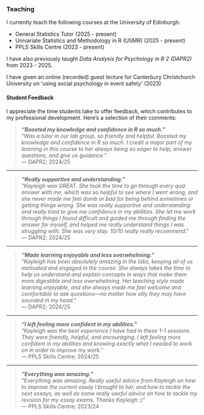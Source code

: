### Teaching

I currently teach the following courses at the University of Edinburgh:

-   General Statistics Tutor (2025 - present)
-   Univariate Statistics and Methodology in R (USMR) (2025 - present)
-   PPLS Skills Centre (2023 - present)

I have also previously taught *Data Analysis for Psychology in R 2 (DAPR2)* from 2023 - 2025.<br>

I have given an online (recorded) guest lecture for Canterbury Christchurch University on 'using social psychology in event safety' (2023)

#### Student Feedback

I appreciate the time students take to offer feedback, which contributes to my professional development. Here’s a selection of their comments:

> ***“Boosted my knowledge and confidence in R so much.”***\
> *"Was a tutor in our lab group, so friendly and helpful. Boosted my knowledge and confidence in R so much. I credit a major part of my learning in this course to her always being so eager to help, answer questions, and give us guidance."*\
> — DAPR2; 2024/25

------------------------------------------------------------------------

> ***“Really supportive and understanding.”***\
> *"Kayleigh was GREAT. She took the time to go through every quiz answer with me, which was so helpful to see where I went wrong, and she never made me feel dumb or bad for being behind sometimes or getting things wrong. She was really supportive and understanding and really tried to give me confidence in my abilities. She let me work through things I found difficult and guided me through finding the answer for myself, and helped me really understand things I was struggling with. She was very slay. 10/10 really really recommend."*\
> — DAPR2; 2024/25

------------------------------------------------------------------------

> ***“Made learning enjoyable and less overwhelming.”***\
> *"Kayleigh has been absolutely amazing in the labs, keeping all of us motivated and engaged in the course. She always takes the time to help us understand and explain concepts in ways that make them more digestible and less overwhelming. Her teaching style made learning enjoyable, and she always made me feel welcome and comfortable to ask questions—no matter how silly they may have sounded in my head."*\
> — DAPR2; 2024/25

------------------------------------------------------------------------

> ***“I left feeling more confident in my abilities.”***\
> *"Kayleigh was the best experience I have had in these 1–1 sessions. They were friendly, helpful, and encouraging. I left feeling more confident in my abilities and knowing exactly what I needed to work on in order to improve my work."*\
> — PPLS Skills Centre; 2024/25

------------------------------------------------------------------------

> ***“Everything was amazing.”***\
> *"Everything was amazing. Really useful advice from Kayleigh on how to improve the current essay I brought to her, and how to tackle the next essays, as well as some really useful advice on how to tackle my revision for my essay exams. Thanks Kayleigh :)"*\
> — PPLS Skills Centre; 2023/24
